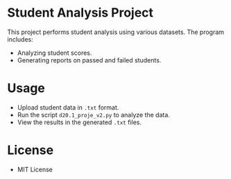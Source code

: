# Student Analysis Project

This project performs student analysis using various datasets. The program includes:
- Analyzing student scores.
- Generating reports on passed and failed students.

# Usage

- Upload student data in `.txt` format.
- Run the script `d20.1_proje_v2.py` to analyze the data.
- View the results in the generated `.txt` files.

# License
- MIT License
      
